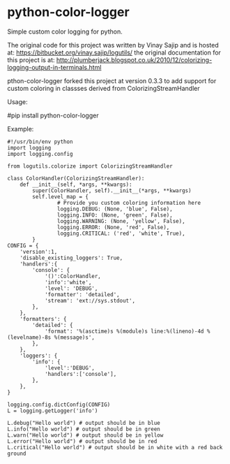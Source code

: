 python-color-logger
===================

Simple custom color logging for python.

The original code for this project was written by Vinay Sajip and is hosted at: https://bitbucket.org/vinay.sajip/logutils/
the original documentation for this project is at: http://plumberjack.blogspot.co.uk/2010/12/colorizing-logging-output-in-terminals.html

pthon-color-logger forked this project at version 0.3.3 to add support for custom coloring 
in classses derived from ColorizingStreamHandler

Usage:

#pip install python-color-logger


Example:

```
#!/usr/bin/env python
import logging
import logging.config

from logutils.colorize import ColorizingStreamHandler

class ColorHandler(ColorizingStreamHandler):
    def __init__(self, *args, **kwargs):
        super(ColorHandler, self).__init__(*args, **kwargs)
        self.level_map = {
                # Provide you custom coloring information here
                logging.DEBUG: (None, 'blue', False),
                logging.INFO: (None, 'green', False),
                logging.WARNING: (None, 'yellow', False),
                logging.ERROR: (None, 'red', False),
                logging.CRITICAL: ('red', 'white', True),
        }
CONFIG = {
    'version':1,
    'disable_existing_loggers': True,
    'handlers':{
        'console': {
            '()':ColorHandler,
            'info':'white',
            'level': 'DEBUG',
            'formatter': 'detailed',
            'stream': 'ext://sys.stdout',
        },
    },
    'formatters': {
        'detailed': {
            'format': '%(asctime)s %(module)s line:%(lineno)-4d %(levelname)-8s %(message)s',
        },
    },
    'loggers': {
        'info': {
            'level':'DEBUG',
            'handlers':['console'],
        },
    },
}

logging.config.dictConfig(CONFIG)
L = logging.getLogger('info')

L.debug("Hello world") # output should be in blue
L.info("Hello world") # output should be in green
L.warn("Hello world") # output should be in yellow
L.error("Hello world") # output should be in red
L.critical("Hello world") # output should be in white with a red back ground

```
